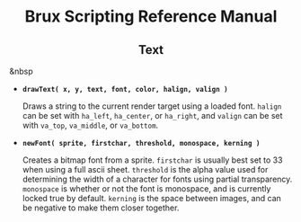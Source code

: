 # <center>**Brux Scripting Reference Manual**</center>
## <center>Text</center>



&nbsp

* <a name="drawtext"></a>**`drawText( x, y, text, font, color, halign, valign )`**

  Draws a string to the current render target using a loaded font. `halign` can be set with `ha_left`, `ha_center`, or `ha_right`, and `valign` can be set with `va_top`, `va_middle`, or `va_bottom`.

* <a name="newFont"></a>**`newFont( sprite, firstchar, threshold, monospace, kerning )`**

  Creates a bitmap font from a sprite. `firstchar` is usually best set to 33 when using a full ascii sheet. `threshold` is the alpha value used for determining the width of a character for fonts using partial transparency. `monospace` is whether or not the font is monospace, and is currently locked true by default. `kerning` is the space between images, and can be negative to make them closer together.